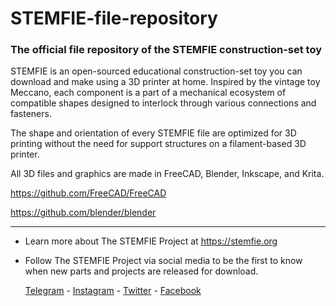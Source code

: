 # STEMFIE-file-repository
### The official file repository of the STEMFIE construction-set toy

STEMFIE is an open-sourced educational construction-set toy you can download and make using a 3D printer at home. Inspired by the vintage toy Meccano, each component is a part of a mechanical ecosystem of compatible shapes designed to interlock through various connections and fasteners.

The shape and orientation of every STEMFIE file are optimized for 3D printing without the need for support structures on a filament-based 3D printer.  

All 3D files and graphics are made in FreeCAD, Blender, Inkscape, and Krita.
  
  https://github.com/FreeCAD/FreeCAD

  https://github.com/blender/blender

---
 - Learn more about The STEMFIE Project at https://stemfie.org

 - Follow The STEMFIE Project via social media to be the first to know when new parts and projects are released for download.


	[Telegram](http://t.me/stemfie3d) - [Instagram](https://instagram.com/Stemfie3D) - [Twitter](https://twitter.com/Stemfie3D) - [Facebook](https://facebook.com/Stemfie3D)
